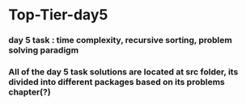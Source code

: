 # Top-Tier-day5
### day 5 task : time complexity, recursive sorting, problem solving paradigm
### All of the day 5 task solutions are located at src folder, its divided into different packages based on its problems chapter(?)


